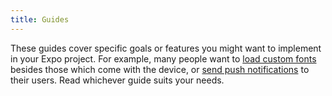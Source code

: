 ```yaml
---
title: Guides
---
```


These guides cover specific goals or features you might want to implement in your Expo project. For example, many people want to [load custom fonts](using-custom-fonts.html) besides those which come with the device, or [send push notifications](push-notifications.html) to their users. Read whichever guide suits your needs.
